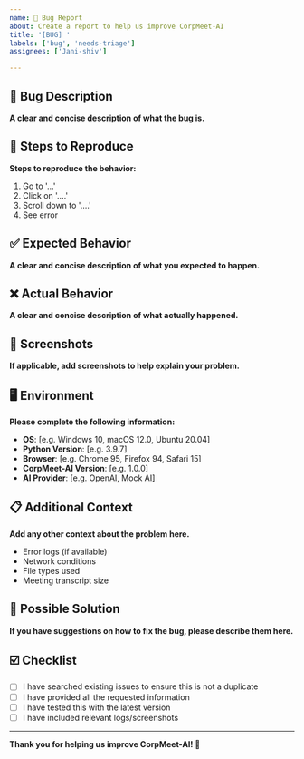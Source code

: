 ```yaml
---
name: 🐛 Bug Report
about: Create a report to help us improve CorpMeet-AI
title: '[BUG] '
labels: ['bug', 'needs-triage']
assignees: ['Jani-shiv']

---
```


## 🐛 Bug Description

**A clear and concise description of what the bug is.**

## 🔄 Steps to Reproduce

**Steps to reproduce the behavior:**

1. Go to '...'
2. Click on '....'
3. Scroll down to '....'
4. See error

## ✅ Expected Behavior

**A clear and concise description of what you expected to happen.**

## ❌ Actual Behavior

**A clear and concise description of what actually happened.**

## 📸 Screenshots

**If applicable, add screenshots to help explain your problem.**

## 🖥️ Environment

**Please complete the following information:**

- **OS**: [e.g. Windows 10, macOS 12.0, Ubuntu 20.04]
- **Python Version**: [e.g. 3.9.7]
- **Browser**: [e.g. Chrome 95, Firefox 94, Safari 15]
- **CorpMeet-AI Version**: [e.g. 1.0.0]
- **AI Provider**: [e.g. OpenAI, Mock AI]

## 📋 Additional Context

**Add any other context about the problem here.**

- Error logs (if available)
- Network conditions
- File types used
- Meeting transcript size

## 🔧 Possible Solution

**If you have suggestions on how to fix the bug, please describe them here.**

## ☑️ Checklist

- [ ] I have searched existing issues to ensure this is not a duplicate
- [ ] I have provided all the requested information
- [ ] I have tested this with the latest version
- [ ] I have included relevant logs/screenshots

---

**Thank you for helping us improve CorpMeet-AI! 🙏**